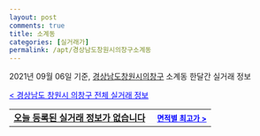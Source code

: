 ```yaml
---
layout: post
comments: true
title: 소계동
categories: [실거래가]
permalink: /apt/경상남도창원시의창구소계동
---
```


2021년 09월 06일 기준, <a href="/apt/경상남도창원시의창구">경상남도창원시의창구</a> 소계동 한달간 실거래 정보

<a style="color: blue;" href="/apt/경상남도창원시의창구">< 경상남도 창원시 의창구 전체 실거래 정보</a>
<!---- start ---->
<table>
  <tr>
    <td colspan="4" style="font-weight: bold;"><a href="/apt/경상남도창원시의창구소계동{name_without_space}">오늘 등록된 실거래 정보가 없습니다</a> &nbsp;&nbsp;&nbsp; <a style="color: blue; font-size: smaller;" href="/apt/경상남도창원시의창구소계동{name_without_space}">면적별 최고가 ></a></td>
  </tr>
    
</table>
<!---- end ---->
    